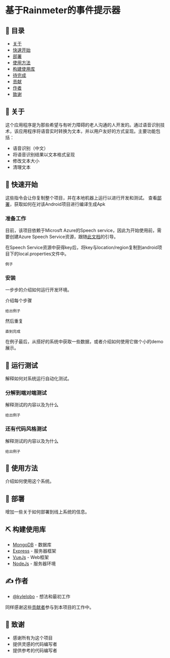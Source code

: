 # 基于Rainmeter的事件提示器

## 📝 目录
- [关于](#about)
- [快速开始](#getting_started)
- [部署](#deployment)
- [使用方法](#usage)
- [构建使用库](#built_using)
- [待完成](../TODO.md)
- [贡献](../CONTRIBUTING.md)
- [作者](#authors)
- [致谢](#acknowledgement)

## 🧐 关于 <a name = "about"></a>
这个应用程序是为那些希望与有听力障碍的老人沟通的人开发的。通过语音识别技术，该应用程序将语音实时转换为文本，并以用户友好的方式呈现。主要功能包括：
- 语音识别（中文）
- 将语音识别结果以文本格式呈现
- 修改文本大小
- 清理文本

## 🏁 快速开始 <a name = "getting_started"></a>
这些指令会让你复制整个项目，并在本地机器上运行以进行开发和测试。
查看[部署](#deployment)，获取如何在对该Android项目进行编译生成Apk

### 准备工作

目前，该项目依赖于Microsft Azure的Speech service，因此为开始使用前，需要创建Azure Speech Service资源，跟随[此文档](https://learn.microsoft.com/en-us/azure/cognitive-services/speech-service/get-started-speech-to-text?tabs=windows%2Cterminal&pivots=programming-language-java)的引导。

在Speech Service资源中获得key后，将key与location/region复制到android项目下的local.properties文件中。

```
例子
```

### 安装
一步步的介绍如何运行开发环境。

介绍每个步骤

```
给出例子
```

然后重复

```
直到完成
```

在例子最后，从搭好的系统中获取一些数据，或者介绍如何使用它做个小的demo展示。

## 🔧 运行测试 <a name = "tests"></a>
解释如何对系统运行自动化测试。

### 分解到端对端测试
解释测试的内容以及为什么

```
给出例子
```

### 还有代码风格测试
解释测试的内容以及为什么

```
给出例子
```

## 🎈 使用方法 <a name="usage"></a>
介绍如何使用这个系统。

## 🚀 部署 <a name = "deployment"></a>
增加一些关于如何部署到线上系统的信息。

## ⛏️ 构建使用库 <a name = "built_using"></a>
- [MongoDB](https://www.mongodb.com/) - 数据库
- [Express](https://expressjs.com/) - 服务器框架
- [VueJs](https://vuejs.org/) - Web框架
- [NodeJs](https://nodejs.org/en/) - 服务器环境

## ✍️ 作者 <a name = "authors"></a>
- [@kylelobo](https://github.com/kylelobo) - 想法和最初工作

同样感谢这些[贡献者](https://github.com/kylelobo/The-Documentation-Compendium/contributors)参与到本项目的工作中。
## 🎉 致谢 <a name = "acknowledgement"></a>
- 感谢所有为这个项目
- 提供灵感的代码编写者
- 提供参考的代码编写者
